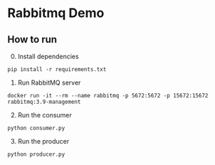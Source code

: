 # Rabbitmq Demo
## How to run
0. Install dependencies
```commandline
pip install -r requirements.txt
```
1. Run RabbitMQ server
```commandline
docker run -it --rm --name rabbitmq -p 5672:5672 -p 15672:15672 rabbitmq:3.9-management
```
2. Run the consumer
```commandline
python consumer.py
```
3. Run the producer
```commandline
python producer.py
```